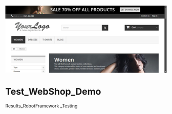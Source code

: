 ![alt text](https://github.com/dediumuka/Test_WebShop_Demo/blob/main/resultPage/selenium-screenshot-1.png?raw=true)
# Test_WebShop_Demo
Results_RobotFramework _Testing
